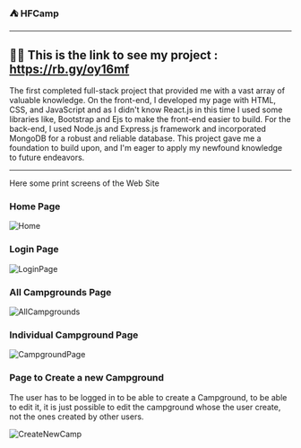### ⛺ HFCamp 
---
## 👨‍💻 This is the link to see my project : https://rb.gy/oy16mf

The first completed full-stack project that provided me with a vast array of valuable knowledge. On the front-end, I developed my page with HTML, CSS, and JavaScript and as I didn't know React.js in this time I used some libraries like, Bootstrap and Ejs to make the front-end easier to build. For the back-end, I used Node.js and Express.js framework and incorporated MongoDB for a robust and reliable database. This project gave me a foundation to build upon, and I'm eager to apply my newfound knowledge to future endeavors.

---
Here some print screens of the Web Site

### Home Page
![Home](https://user-images.githubusercontent.com/104770293/217259061-f56c8144-58b8-4a97-a8be-3abbed4f424d.png)

### Login Page
![LoginPage](https://user-images.githubusercontent.com/104770293/217261259-0fa6dd36-d65f-43d7-97ad-db0fde4e7256.png)

### All Campgrounds Page
![AllCampgrounds](https://user-images.githubusercontent.com/104770293/217260763-0928e624-67f3-4f29-9412-d6ed88f9e7ef.png)

### Individual Campground Page
![CampgroundPage](https://user-images.githubusercontent.com/104770293/217260837-b5484413-ac9a-41d5-85ed-c7de0d4d7cc8.png)

### Page to Create a new Campground
The user has to be logged in to be able to create a Campground, to be able to edit it, it is just possible to edit the campground whose the user create, not the ones created by other users. 

![CreateNewCamp](https://user-images.githubusercontent.com/104770293/217261197-d020e0a6-29c9-466d-8d12-ed3da9f01d9b.png)

